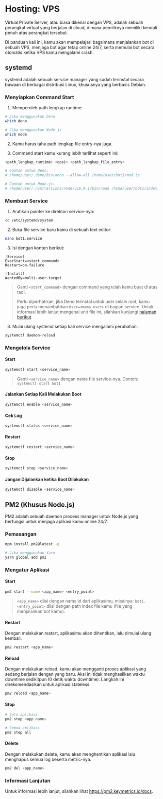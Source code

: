 # Hosting: VPS

Virtual Private Server, atau biasa dikenal dengan VPS, adalah sebuah perangkat virtual yang berjalan di cloud, dimana pemiliknya memiliki kendali penuh atas perangkat tersebut.

Di panduan kali ini, kamu akan mempelajari bagaimana menjalankan bot di sebuah VPS, menjaga bot agar tetap online 24/7, serta memulai bot secara otomatis ketika VPS kamu mengalami crash.

## systemd

systemd adalah sebuah service manager yang sudah terinstal secara bawaan di berbagai distribusi Linux, khususnya yang berbasis Debian.

### Menyiapkan Command Start

1. Memperoleh path lengkap runtime:

```bash
# Jika menggunakan Deno
which deno

# Jika menggunakan Node.js
which node
```

2. Kamu harus tahu path lengkap file entry-nya juga.

3. Command start kamu kurang lebih terlihat seperti ini:

```bash
<path_lengkap_runtime> <opsi> <path_lengkap_file_entry>

# Contoh untuk Deno:
# /home/user/.deno/bin/deno --allow-all /home/user/bot1/mod.ts

# Contoh untuk Node.js:
# /home/user/.nvm/versions/node/v16.9.1/bin/node /home/user/bot1/index.js
```

### Membuat Service

1. Arahkan pointer ke direktori service-nya:

```bash
cd /etc/systemd/system
```

2. Buka file service baru kamu di sebuah text editor:

```bash
nano bot1.service
```

3. Isi dengan konten berikut:

```text
[Service]
ExecStart=<start_command>
Restart=on-failure

[Install]
WantedBy=multi-user.target
```

> Ganti `<start_command>` dengan command yang telah kamu buat di atas tadi.
>
> Perlu diperhatikan, jika Deno terinstal untuk user selain root, kamu juga perlu menambahkan `User=<nama_user>` di bagian service.
> Untuk informasi lebih lanjut mengenai unit file ini, silahkan kunjungi [halaman berikut](https://access.redhat.com/documentation/en-us/red_hat_enterprise_linux/8/html/configuring_basic_system_settings/assembly_working-with-systemd-unit-files_configuring-basic-system-settings).

3. Mulai ulang systemd setiap kali service mengalami perubahan:

```bash
systemctl daemon-reload
```

### Mengelola Service

#### Start

```bash
systemctl start <service_name>
```

> Ganti `<service_name>` dengan nama file service-nya.
> Contoh: `systemctl start bot1`

#### Jalankan Setiap Kali Melakukan Boot

```bash
systemctl enable <service_name>
```

#### Cek Log

```bash
systemctl status <service_name>
```

#### Restart

```bash
systemctl restart <service_name>
```

#### Stop

```bash
systemctl stop <service_name>
```

#### Jangan Dijalankan ketika Boot Dilakukan

```bash
systemctl disable <service_name>
```

## PM2 (Khusus Node.js)

PM2 adalah sebuah daemon process manager untuk Node.js yang berfungsi untuk menjaga aplikasi kamu online 24/7.

### Pemasangan

```bash
npm install pm2@latest -g

# Jika menggunakan Yarn
yarn global add pm2
```

### Mengatur Aplikasi

#### Start

```bash
pm2 start --name <app_name> <entry_point>
```

> `<app_name>` diisi dengan nama id dari aplikasimu, misalnya: `bot1`.
> `<entry_point>` diisi dengan path index file kamu (file yang menjalankan bot kamu).

#### Restart

Dengan melakukan restart, aplikasimu akan dihentikan, lalu dimulai ulang kembali.

```bash
pm2 restart <app_name>
```

#### Reload

Dengan melakukan reload, kamu akan mengganti proses aplikasi yang sedang berjalan dengan yang baru.
Aksi ini tidak menghasilkan waktu downtime sedikitpun (0 detik waktu downtime).
Langkah ini direkomendasikan untuk aplikasi stateless.

```bash
pm2 reload <app_name>
```

#### Stop

```bash
# Satu aplikasi
pm2 stop <app_name>

# Semua aplikasi
pm2 stop all
```

#### Delete

Dengan melakukan delete, kamu akan menghentikan aplikasi lalu menghapus semua log beserta metric-nya.

```bash
pm2 del <app_name>
```

### Informasi Lanjutan

Untuk informasi lebih lanjut, silahkan lihat <https://pm2.keymetrics.io/docs>.
